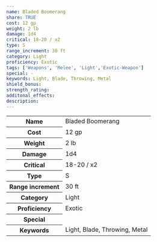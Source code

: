 ```yaml
---
name: Bladed Boomerang
share: TRUE
cost: 12 gp
weight: 2 lb
damage: 1d4
critical: 18-20 / x2
type: S
range_increment: 30 ft
category: Light
proficiency: Exotic
tags: ['Weapons', 'Melee', 'Light','Exotic-Weapon']
special: -
keywords: Light, Blade, Throwing, Metal
shield_bonus: 
strength_rating: 
additonal_effects: 
description: 
---
```

<p><span style="overflow-x: auto;"><table><tbody><tr><th>Name</th><td>Bladed Boomerang</td></tr><tr><th>Cost</th><td>12 gp</td></tr><tr><th>Weight</th><td>2 lb</td></tr><tr><th>Damage</th><td>1d4</td></tr><tr><th>Critical</th><td>18-20 / x2</td></tr><tr><th>Type</th><td>S</td></tr><tr><th>Range increment</th><td>30 ft</td></tr><tr><th>Category</th><td>Light</td></tr><tr><th>Proficiency</th><td>Exotic</td></tr><tr><th>Special</th><td></td></tr><tr><th>Keywords</th><td>Light, Blade, Throwing, Metal</td></tr></tbody></table></span></p>